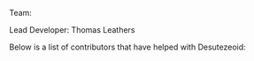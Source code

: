 Team:

Lead Developer:
Thomas Leathers

Below is a list of contributors that have helped with Desutezeoid: